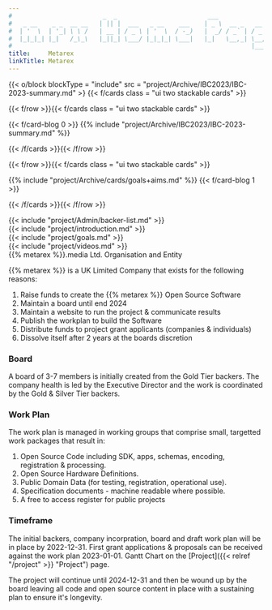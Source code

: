 ```yaml
---
#                         _  _                         ___
#   _ __    _ _  __ __   | || |  ___   _ __    ___    | _ \  __ _   __ _   ___
#  | '  \  | '_| \ \ /   | __ | / _ \ | '  \  / -_)   |  _/ / _` | / _` | / -_)
#  |_|_|_| |_|   /_\_\   |_||_| \___/ |_|_|_| \___|   |_|   \__,_| \__, | \___|
#                                                                  |___/
title:     Metarex
linkTitle: Metarex
---
```


{{< o/block blockType = "include" src = "project/Archive/IBC2023/IBC-2023-summary.md" >}
{{< f/cards class = "ui two stackable cards" >}}
<!-- ###  Row boundary #################################################### -->
{{< f/row >}}{{< f/cards class = "ui two stackable cards" >}}

{{< f/card-blog 0 >}}
{{% include "project/Archive/IBC2023/IBC-2023-summary.md" %}}

{{< /f/cards >}}{{< /f/row >}}
<!-- ###  Row boundary #################################################### -->
{{< f/row >}}{{< f/cards class = "ui two stackable cards" >}}

{{% include "project/Archive/cards/goals+aims.md" %}}
{{< f/card-blog 1 >}}

{{< /f/cards >}}{{< /f/row >}}
<!-- ###  Row boundary #################################################### -->
<!--  Backer List --------------------------------------------------------  -->

<div class="ui padded center aligned olive segment">
{{<   include    "project/Admin/backer-list.md" >}}
</div>
<!-- ###  Row boundary ##################################################### -->
<!--  Flow chart ----------------------------------------------------------  -->

<div class="ui purple segment">
</div>

<!-- ###  Row boundary #################################################### -->
<!--  Introduction -------------------------------------------------------  -->

<div class="ui padded olive segment">
{{<   include    "project/introduction.md" >}}
</div>
<!-- ###  Row boundary #################################################### -->
<!--  Goals --------------------------------------------------------------  -->

<div class="ui padded olive segment">
{{<   include    "project/goals.md" >}}
</div>

<!-- ###  Row boundary #################################################### -->
<!--  Videos --------------------------------------------------------------  -->

<div class="ui padded olive segment">
{{<   include    "project/videos.md" >}}
</div>

<!--  ---------------------------------------------------------------------  -->

<div class="ui small purple segment">

<div class="ui center sligned purple message">
<div class="header"> {{% metarex %}}.media Ltd. Organisation and Entity</div>
</div>

{{% metarex %}} is a UK Limited Company that exists for the following
reasons:

1. Raise funds to create the {{% metarex %}} Open Source Software
2. Maintain a board until end 2024
3. Maintain a website to run the project & communicate results
4. Publish the workplan to build the Software
5. Distribute funds to project grant applicants (companies & individuals)
6. Dissolve itself after 2 years at the boards discretion

### Board

A board of 3-7 members is initially created from the Gold Tier backers. The
company health is led by the Executive Director and the work is coordinated
by the Gold & Silver Tier backers.

### Work Plan

The work plan is managed in working groups that comprise small, targetted work
packages that result in:

1. Open Source Code including SDK, apps, schemas, encoding, registration &
   processing.
1. Open Source Hardware Definitions.
1. Public Domain Data (for testing, registration, operational use).
1. Specification documents - machine readable where possible.
1. A free to access register for public projects

### Timeframe

The initial backers, company incorpration, board and draft work plan will be in
place by 2022-12-31. First grant applications & proposals can be received
against the work plan 2023-01-01. Gantt Chart on the
[Project]({{< relref "/project" >}} "Project")
page.

The project will continue until 2024-12-31 and then be wound up by the board
leaving all code and open source content in place with a sustaining plan to
ensure it's longevity.

</div>
